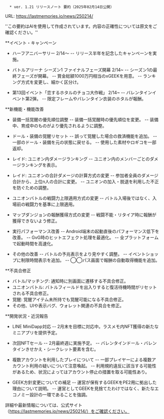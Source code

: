 
      * ver. 1.21 リリースノート 要約（2025年02月14日公開）
URL: https://lastmemories.io/news/250214/

''この要約はAIを使用して作成されています。内容の正確性については原文をご確認ください。''

**イベント・キャンペーン
- ハーフアニバーサリー 2/14〜
-- リリース半年を記念したキャンペーンを実施。

- バトルアリーナ シーズン1 ファイナルフェーズ開幕 2/14~
-- シーズン1の最終フェーズが開幕。
-- 賞金総額1000万円相当のxGEEKを用意。
-- ランキング方式を変更し、細かく区分け。

- 第13回イベント「恋するホタルのチョコ大作戦」 2/14~
-- バレンタインイベント第2弾。
-- 限定フレームやバレンタイン衣装のホタルが報酬。

**新機能・機能改善
- 装備一括覚醒の優先順位調整
-- 装備一括覚醒時の優先順位を変更。
-- 装備中、育成中のものがより優先されるように調整。

- ドール・装備の覚醒リセット
-- 誤って覚醒した場合の救済機能を追加。
-- 一部のドール・装備を元の状態に戻せる。
-- 使用した素材やロギコを一部返却。

- レイド: ユニオン内ダメージランキング
-- ユニオン内のメンバーごとのダメージランキングを表示。

- レイド: ユニオンの合計ダメージの計算方式の変更
-- 参加者全員のダメージ合計から、上位n人の合計に変更。
-- ユニオンの加入・脱退を利用した不正を防ぐための調整。

- ユニオンバトルの戦闘力上限適用方式の変更
-- バトル入場後ではなく、入場前の戦闘力を基準に上限適用。

- マップダンジョンの報酬獲得方式の変更
-- 戦闘不能・リタイア時に報酬が獲得できないよう修正。

- 実行パフォーマンス改善
-- Android端末の起動直後のパフォーマンス低下を改善。
-- GvG時のヒットエフェクト処理を最適化。
-- 全プラットフォームで起動時間を高速化。

- その他の改善
-- バトルの予兆表示をより見やすく調整。
-- イベントショップに制限時間表示を追加。
-- ◯◯パス画面で報酬の自動取得機能を追加。

**不具合修正
- バトル/マッチング: 通知時に別画面に遷移する不具合修正。
- ユニオンバトル: バトルフィールドを出入りすると復活待機時間がリセットされる不具合修正。
- 覚醒: 覚醒アイテム未所持でも覚醒可能になる不具合修正。
- その他、UIや表示バグ、ウォレット関連の不具合を修正。

**開発状況・近況報告
- LINE MiniDapp対応
-- 2月末を目標に対応中。ラスメモ内NFT獲得の新たなミニアプリを提供予定。

- 次回NFTセール
-- 2月最終週に実施予定。
-- バレンタインドール・バレンタインきせかえ・シークレット要素を含む。

- 複数アカウントを利用したプレイについて
-- 一部プレイヤーによる複数アカウント利用の疑いについて注意喚起。
-- 利用規約違反に該当する可能性があるため、状況によってはアカウント停止の措置を取る可能性あり。

- GEEK方針変更についての補足
-- 運営が保有するGEEKをPE2用に拠出した理由について説明。
-- 運営としてGEEKを見捨てたわけではなく、新たなエコノミー設計の一環であることを強調。

詳細や最新情報については、公式サイト（https://lastmemories.io/news/250214/）をご確認ください。    
